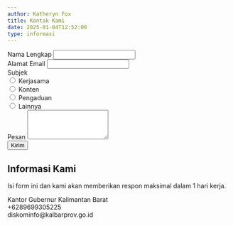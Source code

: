 ```yaml
---
author: Katheryn Fox
title: Kontak Kami
date: 2025-01-04T12:52:00
type: informasi
---
```


<section class="relative bg-white dark:bg-gray-800 p-8 rounded-xl border-2 border-gray-300 dark:border-gray-600 shadow-lg mx-auto max-w-4xl">
    <div class="absolute top-0 right-0 bottom-0 w-1/3 bg-customYellow rounded-r-xl hidden md:block"></div>
    <div class="p-2 w-full max-w-4xl flex flex-col md:flex-row relative z-10">
        <!-- Kotak Putih -->
        <div class="w-full md:w-2/3 p-4 mr-4">
            <form id="contactForm" onsubmit="return validateForm(event)">
                <div class="flex flex-col md:flex-row gap-4 mb-4">
                    <div class="w-full">
                        <label for="name" class="block text-lg font-bold text-gray-700 dark:text-gray-200">Nama Lengkap</label>
                        <input type="text" id="name" required class="mt-1 block w-full border border-gray-300 dark:border-gray-600 rounded-md shadow-sm p-2 focus:ring-green-500 focus:border-green-500 dark:bg-gray-700 dark:text-white">
                    </div>
                    <div class="w-full">
                        <label for="email" class="block text-lg font-bold text-gray-700 dark:text-gray-200">Alamat Email</label>
                        <input type="email" id="email" required class="mt-1 block w-full border border-gray-300 dark:border-gray-600 rounded-md shadow-sm p-2 focus:ring-green-500 focus:border-green-500 dark:bg-gray-700 dark:text-white">
                    </div>
                </div>
                <div class="mb-4">
                    <label class="block text-lg font-bold text-gray-700 dark:text-gray-200">Subjek</label>
                    <div class="grid grid-cols-2 gap-4 mt-2">
                        <div class="flex items-center">
                            <input type="radio" id="kerjasama" name="subjek" value="Kerjasama" required class="h-4 w-4 text-green-600 border-gray-300 dark:border-gray-600 focus:ring-green-500">
                            <label for="kerjasama" class="ml-2 block text-sm text-gray-700 dark:text-gray-200">Kerjasama</label>
                        </div>
                        <div class="flex items-center">
                            <input type="radio" id="konten" name="subjek" value="Konten" class="h-4 w-4 text-green-600 border-gray-300 dark:border-gray-600 focus:ring-green-500">
                            <label for="konten" class="ml-2 block text-sm text-gray-700 dark:text-gray-200">Konten</label>
                        </div>
                        <div class="flex items-center">
                            <input type="radio" id="pengaduan" name="subjek" value="Pengaduan" class="h-4 w-4 text-green-600 border-gray-300 dark:border-gray-600 focus:ring-green-500">
                            <label for="pengaduan" class="ml-2 block text-sm text-gray-700 dark:text-gray-200">Pengaduan</label>
                        </div>
                        <div class="flex items-center">
                            <input type="radio" id="lainnya" name="subjek" value="Lainnya" class="h-4 w-4 text-green-600 border-gray-300 dark:border-gray-600 focus:ring-green-500">
                            <label for="lainnya" class="ml-2 block text-sm text-gray-700 dark:text-gray-200">Lainnya</label>
                        </div>
                    </div>
                </div>
                <div class="mb-4">
                    <label for="message" class="block text-lg font-bold text-gray-700 dark:text-gray-200">Pesan</label>
                    <textarea id="message" rows="4" required class="mt-1 block w-full border border-gray-300 dark:border-gray-600 rounded-md shadow-sm p-2 focus:ring-green-500 focus:border-green-500 resize-none dark:bg-gray-700 dark:text-white"></textarea>
                </div>
                <button type="submit" class="w-full bg-customGreen text-white py-2 rounded-md hover:bg-green-700">Kirim</button>
            </form>
        </div>
        <!-- Kotak Hijau -->
        <div class="w-full md:w-1/2 bg-customGreen dark:bg-green-700 text-white p-4 mt-4 md:mt-0 md:ml-4 relative z-20">
            <h2 class="text-lg font-bold mb-2">Informasi Kami</h2>
            <p class="mb-4 font-medium text-sm">Isi form ini dan kami akan memberikan respon maksimal dalam 1 hari kerja.</p>
            <div class="flex items-center mb-2">
                <i class="fas fa-map-marker-alt mr-2 text-xl"></i>
                <span class="font-medium text-sm">Kantor Gubernur Kalimantan Barat</span>
            </div>
            <div class="flex items-center mb-2">
                <i class="fas fa-phone-alt mr-2 text-xl"></i>
                <span class="font-medium text-sm">+6289699305225</span>
            </div>
            <div class="flex items-center mb-4">
                <i class="fas fa-envelope mr-2 text-xl"></i>
                <span class="font-medium text-sm">diskominfo@kalbarprov.go.id</span>
            </div>
            <div class="flex flex-wrap gap-3 justify-center">
                <a href="https://www.youtube.com/@DiskominfoProvKalbar" target="_blank" class="text-customGreen dark:text-green-700 hover:text-green-800 w-10 h-10 rounded-full bg-white dark:bg-gray-200 flex items-center justify-center flex-shrink-0">
                    <i class="fab fa-youtube text-2xl"></i>
                </a>
                <a href="https://www.facebook.com/Diskominfoprovkalbar" target="_blank" class="text-customGreen dark:text-green-700 hover:text-green-800 w-10 h-10 rounded-full bg-white dark:bg-gray-200 flex items-center justify-center flex-shrink-0">
                    <i class="fab fa-facebook text-2xl"></i>
                </a>
                <a href="https://www.tiktok.com/@diskominfo.kalbar" target="_blank" class="text-customGreen dark:text-green-700 hover:text-green-800 w-10 h-10 rounded-full bg-white dark:bg-gray-200 flex items-center justify-center flex-shrink-0">
                    <i class="fab fa-tiktok text-2xl"></i>
                </a>
                <a href="https://x.com/KominfoKalbar" target="_blank" class="text-customGreen dark:text-green-700 hover:text-green-800 w-10 h-10 rounded-full bg-white dark:bg-gray-200 flex items-center justify-center flex-shrink-0">
                    <i class="fab fa-twitter text-2xl"></i>
                </a>
                <a href="https://www.instagram.com/diskominfo.kalbar/" target="_blank" class="text-customGreen dark:text-green-700 hover:text-green-800 w-10 h-10 rounded-full bg-white dark:bg-gray-200 flex items-center justify-center flex-shrink-0">
                    <i class="fab fa-instagram text-2xl"></i>
                </a>
            </div>
        </div>
    </div>
</section>

<script>
function validateForm(event) {
    event.preventDefault();
    
    const name = document.getElementById('name').value;
    const email = document.getElementById('email').value;
    const message = document.getElementById('message').value;
    const subjekRadios = document.getElementsByName('subjek');
    let selectedSubjek = '';
    
    for (let radio of subjekRadios) {
        if (radio.checked) {
            selectedSubjek = radio.value;
            break;
        }
    }
    
    if (!name || !email || !message || !selectedSubjek) {
        alert('Mohon lengkapi semua field yang diperlukan');
        return false;
    }
    
    // Membuat mailto link dengan data form
    const mailtoLink = `mailto:diskominfo@kalbarprov.go.id?subject=${encodeURIComponent(selectedSubjek)}&body=${encodeURIComponent(Nama: ${name}\nEmail: ${email}\n\nPesan:\n${message})}`;
    
    // Membuka email client
    window.location.href = mailtoLink;
    return false;
}
</script>
